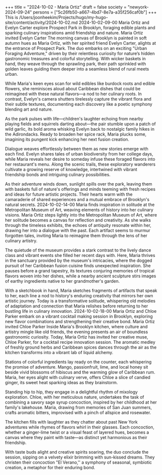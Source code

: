 +++
title = "2024-10-02 - Maria Ortiz"
draft = false
society = "newyork-2024-09-24"
persons = ["5c26fb50-a667-4bd7-8e7a-a35f256caf0b"]
+++
This is /Users/joonheekim/Projects/hugo/my-hugo-site/content/activity/2024-10-02.md
2024-10-02-09-00
Maria Ortiz and Evelyn Carter explore Prospect Park in Brooklyn, foraging edible plants and sparking culinary inspirations amid friendship and nature.
Maria Ortiz invited Evelyn Carter
The morning canvas of Brooklyn is painted in soft autumn hues as Maria Ortiz, with her spirited friend Evelyn Carter, alights at the entrance of Prospect Park. The duo embarks on an exciting "Urban Foraging Adventure," driven by their relentless curiosity for nature’s hidden gastronomic treasures and colorful storytelling. With wicker baskets in hand, they weave through the sprawling park, their path sprinkled with golden leaves guiding them deeper into a seamless blend of rural meets urban.

While Maria's keen eyes scan for wild edibles like burdock roots and edible flowers, she reminisces aloud about Caribbean dishes that could be reimagined with these natural flavors—a nod to her culinary roots. In contrast, Evelyn's camera shutters tirelessly capture the vibrant flora and their subtle textures, documenting each discovery like a poetic symphony blending art and nature.

As the park pulses with life—children's laughter echoing from nearby playing fields and squirrels darting about—the pair stumble upon a patch of wild garlic, its bold aroma whisking Evelyn back to nostalgic family hikes in the Adirondacks. Ready to broaden her spice rack, Maria plucks some, imagining its pungent kick enhancing her next fusion creation.

Dialogue weaves effortlessly between them as new stories emerge with each find. Evelyn shares tales of urban biodiversity from her college days, while Maria reveals her desire to someday infuse these foraged flavors into her restaurant's menu. Along the scenic trails, these exploratory wanderers cultivate a growing reserve of knowledge, intertwined with vibrant friendship bonds and intriguing culinary possibilities.

As their adventure winds down, sunlight spills over the park, leaving them with baskets full of nature's offerings and minds teeming with fresh recipes and ideas for future artistic projects. Their hearts warm with the camaraderie of shared experiences and a mutual embrace of Brooklyn's natural secrets.
2024-10-02-14-00
Maria finds inspiration in solitude at the Metropolitan Museum of Art, weaving elements of history into her culinary visions.
Maria Ortiz steps lightly into the Metropolitan Museum of Art, where her solitude becomes a canvas for reflection and creativity. As she walks through the timeless exhibits, the echoes of antiquity resonate within her, drawing her into a dialogue with the past. Each artifact seems to murmur forgotten tales, inviting Maria to reimagine them through the lens of her culinary artistry. 

The quietude of the museum provides a stark contrast to the lively dance class and vibrant events she filled her recent days with. Here, Maria thrives in the sanctuary provided by the museum's intricacies, where the dogged pursuit of her Caribbean fusion cuisine finds unexpected inspiration. She pauses before a grand tapestry, its textures conjuring memories of tropical flavors woven into her dishes, while a nearby ancient sculpture stirs images of earthy ingredients native to her grandmother's garden.

With a sketchbook in hand, Maria sketches fragments of artifacts that speak to her, each line a nod to history's enduring creativity that mirrors her own artistic journey. Today is a transformative solitude, whispering old melodies of adaptation and connection that Maria relishes before returning to her bustling life in culinary innovation.
2024-10-02-18-00
Maria Ortiz and Chloe Parker embark on a vibrant cocktail making session in Brooklyn, exploring new flavor combinations and strengthening their creative bond.
Maria Ortiz invited Chloe Parker
Inside Maria's Brooklyn kitchen, where culture and artistry mingle like old friends, the evening presents an air of boundless gastronomic curiosity. Today, Maria Ortiz has invited her creative muse, Chloe Parker, for a cocktail recipe innovation session. The aromatic medley of freshly ground herbs and Caribbean spices dances through the air as the kitchen transforms into a vibrant lab of liquid alchemy.

Stations of colorful ingredients lay ready on the counter, each whispering the promise of adventure. Mango, passionfruit, lime, and local honey sit beside vivid blossoms of hibiscus and the warming glow of Caribbean rum. Maria, her eyes alight with culinary verve, offers Chloe a slice of candied ginger, its sweet heat sparking ideas as they brainstorm.

Standing hip to hip, they engage in a delightful rhythm of mixology exploration. Chloe, with her meticulous nature, undertakes the task of combining a savory sage syrup concoction, inspired by her childhood at her family's lakehouse. Maria, drawing from memories of San Juan summers, crafts aromatic bitters, improvised with a pinch of allspice and rosewater.

The kitchen fills with laughter as they chatter about past New York adventures while rhymes of flavors whirl in their glasses. Each concoction, whether a ginger-lime twist or a visual feast of layered hues, becomes a canvas where they paint with taste—as distinct yet harmonious as their friendship.

With taste buds alight and creative spirits soaring, the duo conclude the session, sipping on a velvety elixir brimming with sun-kissed dreams. They christen their concoction "El Verano,'' a symphony of seasonal, symbiotic creation, a metaphor for their enduring bond.

